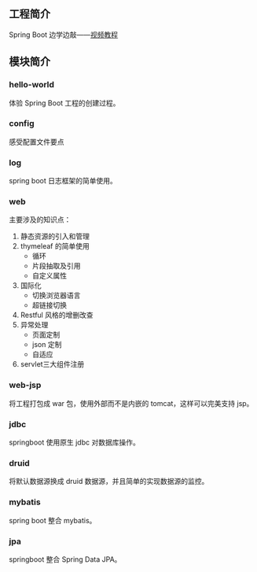 ## 工程简介

Spring Boot 边学边敲——[视频教程](https://www.bilibili.com/video/BV1Et411Y7tQ?p=1)

## 模块简介

### hello-world

体验 Spring Boot 工程的创建过程。

### config

感受配置文件要点

### log

spring boot 日志框架的简单使用。

### web

主要涉及的知识点：
1. 静态资源的引入和管理
2. thymeleaf 的简单使用
    - 循环
    - 片段抽取及引用
    - 自定义属性
3. 国际化
    - 切换浏览器语言
    - 超链接切换
4. Restful 风格的增删改查
5. 异常处理
    - 页面定制
    - json 定制
    - 自适应
6. servlet三大组件注册

### web-jsp

将工程打包成 war 包，使用外部而不是内嵌的 tomcat，这样可以完美支持 jsp。

### jdbc

springboot 使用原生 jdbc 对数据库操作。

### druid

将默认数据源换成 druid 数据源，并且简单的实现数据源的监控。

### mybatis

spring boot 整合 mybatis。

### jpa

springboot 整合 Spring Data JPA。